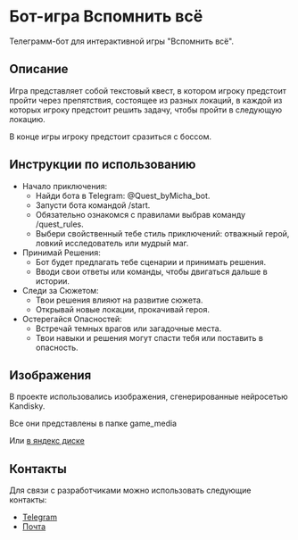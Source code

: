 # Бот-игра Вспомнить всё
 Телеграмм-бот для интерактивной игры "Вспомнить всё".


## Описание

Игра представляет собой текстовый квест, 
в котором игроку предстоит пройти через препятствия, 
состоящее из разных локаций, в каждой из которых игроку предстоит решить задачу, 
чтобы пройти в следующую локацию.

В конце игры игроку предстоит сразиться с боссом.

## Инструкции по использованию
- Начало приключения:
  - Найди бота в Telegram: @Quest_byMicha_bot.
  - Запусти бота командой /start.
  - Обязательно ознакомся с правилами выбрав команду /quest_rules.
  - Выбери свойственный тебе стиль приключений: отважный герой, ловкий исследователь или мудрый маг.
- Принимай Решения:
  - Бот будет предлагать тебе сценарии и принимать решения.
  - Вводи свои ответы или команды, чтобы двигаться дальше в истории. 
- Следи за Сюжетом:
  - Твои решения влияют на развитие сюжета. 
  - Открывай новые локации, прокачивай героя.
- Остерегайся Опасностей:
  - Встречай темных врагов или загадочные места. 
  - Твои навыки и решения могут спасти тебя или поставить в опасность.


## Изображения
В проекте использовались изображения, сгенерированные нейросетью Kandisky.

Все они представлены в папке game_media

Или [в яндекс диске](https://disk.yandex.ru/client/disk/media_files)

## Контакты
Для связи с разработчиками можно использовать следующие контакты:

- [Telegram](https://web.telegram.org/k/#@Michadze)
- [Почта](yurovmd@mail.ru)
